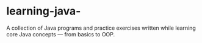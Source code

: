 # learning-java-
A collection of Java programs and practice exercises written while learning core Java concepts — from basics to OOP.
